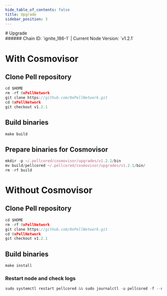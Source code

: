 ```yaml
---
hide_table_of_contents: false
title: Upgrade
sidebar_position: 3
---
```


<div class="h1-with-icon icon-pell">
# Upgrade
</div>
###### Chain ID: `ignite_186-1` | Current Node Version: `v1.2.1`

# With Cosmovisor
## Clone Pell repository
```js
cd $HOME
rm -rf 0xPellNetwork
git clone https://github.com/0xPellNetwork.git
cd 0xPellNetwork
git checkout v1.2.1
 ```

## Build binaries
```js
make build
 ```

## Prepare binaries for Cosmovisor
```js
mkdir -p ~/.pellcored/cosmovisor/upgrades/v1.2.1/bin
mv build/pellcored ~/.pellcored/cosmovisor/upgrades/v1.2.1/bin/
rm -rf build
```

# Without Cosmovisor
## Clone Pell repository
```js
cd $HOME
rm -rf 0xPellNetwork
git clone https://github.com/0xPellNetwork.git
cd 0xPellNetwork
git checkout v1.2.1
 ```

## Build binaries
```js
make install
 ```

### Restart node and check logs
```js
sudo systemctl restart pellcored && sudo journalctl -u pellcored -f --no-hostname -o cat
```